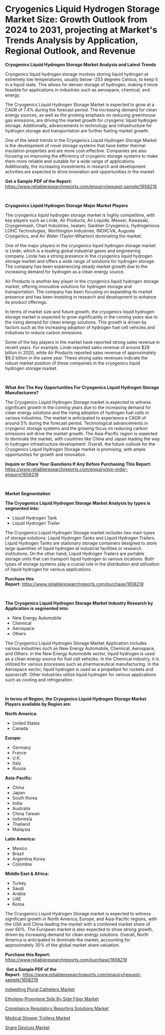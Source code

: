 <p><h1>Cryogenics Liquid Hydrogen Storage Market Size: Growth Outlook from 2024 to 2031, projecting at Market's Trends Analysis by Application, Regional Outlook, and Revenue</h1></p><p><strong>Cryogenics Liquid Hydrogen Storage Market Analysis and Latest Trends</strong></p>
<p><p>Cryogenics liquid hydrogen storage involves storing liquid hydrogen at extremely low temperatures, usually below -253 degrees Celsius, to keep it in a liquid state. This allows for denser storage of hydrogen, making it more feasible for applications in industries such as aerospace, chemical, and energy.</p><p>The Cryogenics Liquid Hydrogen Storage Market is expected to grow at a CAGR of 7.4% during the forecast period. The increasing demand for clean energy sources, as well as the growing emphasis on reducing greenhouse gas emissions, are driving the market growth for cryogenic liquid hydrogen storage. Additionally, advancements in technology and infrastructure for hydrogen storage and transportation are further fueling market growth.</p><p>One of the latest trends in the Cryogenics Liquid Hydrogen Storage Market is the development of novel storage systems that have better thermal insulation properties and are more cost-effective. Companies are also focusing on improving the efficiency of cryogenic storage systems to make them more reliable and suitable for a wide range of applications. Additionally, the increasing investments in research and development activities are expected to drive innovation and opportunities in the market.</p></p>
<p><strong>Get a Sample PDF of the Report:&nbsp;</strong> <a href="https://www.reliableresearchreports.com/enquiry/request-sample/1658219">https://www.reliableresearchreports.com/enquiry/request-sample/1658219</a></p>
<p>&nbsp;</p>
<p><strong>Cryogenics Liquid Hydrogen Storage Major Market Players</strong></p>
<p><p>The cryogenics liquid hydrogen storage market is highly competitive, with key players such as Linde, Air Products, Air Liquide, Messer, Kawasaki, Cryogenmash, Chart Industries, Iwatani, Gardner Cryogenics, Hydrogenious LOHC Technologies, Worthington Industries, INOXCVA, Auguste Cryogenics, and Air Water (Taylor-Wharton) dominating the market.</p><p>One of the major players in the cryogenics liquid hydrogen storage market is Linde, which is a leading global industrial gases and engineering company. Linde has a strong presence in the cryogenics liquid hydrogen storage market and offers a wide range of solutions for hydrogen storage. The company has been experiencing steady market growth due to the increasing demand for hydrogen as a clean energy source.</p><p>Air Products is another key player in the cryogenics liquid hydrogen storage market, offering innovative solutions for hydrogen storage and transportation. The company has been focusing on expanding its market presence and has been investing in research and development to enhance its product offerings.</p><p>In terms of market size and future growth, the cryogenics liquid hydrogen storage market is expected to grow significantly in the coming years due to the rising demand for clean energy solutions. This growth is driven by factors such as the increasing adoption of hydrogen fuel cell vehicles and initiatives to reduce carbon emissions.</p><p>Some of the key players in the market have reported strong sales revenue in recent years. For example, Linde reported sales revenue of around $28 billion in 2020, while Air Products reported sales revenue of approximately $9.2 billion in the same year. These strong sales revenues indicate the robust market position of these companies in the cryogenics liquid hydrogen storage market.</p></p>
<p>&nbsp;</p>
<p><strong>What Are The Key Opportunities For Cryogenics Liquid Hydrogen Storage Manufacturers?</strong></p>
<p><p>The Cryogenics Liquid Hydrogen Storage market is expected to witness significant growth in the coming years due to the increasing demand for clean energy solutions and the rising adoption of hydrogen fuel cells in various industries. The market is anticipated to experience a CAGR of around 5% during the forecast period. Technological advancements in cryogenic storage systems and the growing focus on reducing carbon emissions will drive the market growth. The Asia-Pacific region is expected to dominate the market, with countries like China and Japan leading the way in hydrogen infrastructure development. Overall, the future outlook for the Cryogenics Liquid Hydrogen Storage market is promising, with ample opportunities for growth and innovation.</p></p>
<p><strong>Inquire or Share Your Questions If Any Before Purchasing This Report:</strong> <a href="https://www.reliableresearchreports.com/enquiry/pre-order-enquiry/1658219">https://www.reliableresearchreports.com/enquiry/pre-order-enquiry/1658219</a></p>
<p>&nbsp;</p>
<p><strong>Market Segmentation</strong></p>
<p><strong>The Cryogenics Liquid Hydrogen Storage Market Analysis by types is segmented into:</strong></p>
<p><ul><li>Liquid Hydrogen Tank</li><li>Liquid Hydrogen Trailer</li></ul></p>
<p><p>The Cryogenics Liquid Hydrogen Storage market includes two main types of storage solutions: Liquid Hydrogen Tanks and Liquid Hydrogen Trailers. Liquid Hydrogen Tanks are stationary storage containers designed to store large quantities of liquid hydrogen at industrial facilities or research institutions. On the other hand, Liquid Hydrogen Trailers are portable storage units that can transport liquid hydrogen to various locations. Both types of storage systems play a crucial role in the distribution and utilization of liquid hydrogen for various applications.</p></p>
<p><strong>Purchase this Report:&nbsp;</strong><a href="https://www.reliableresearchreports.com/purchase/1658219">https://www.reliableresearchreports.com/purchase/1658219</a></p>
<p>&nbsp;</p>
<p><strong>The Cryogenics Liquid Hydrogen Storage Market Industry Research by Application is segmented into:</strong></p>
<p><ul><li>New Energy Automobile</li><li>Chemical</li><li>Aerospace</li><li>Others</li></ul></p>
<p><p>The Cryogenics Liquid Hydrogen Storage Market Application includes various industries such as New Energy Automobile, Chemical, Aerospace, and Others. In the New Energy Automobile sector, liquid hydrogen is used as a clean energy source for fuel cell vehicles. In the Chemical industry, it is utilized for various processes such as pharmaceutical manufacturing. In the Aerospace sector, liquid hydrogen is used as a propellant for rockets and spacecraft. Other industries utilize liquid hydrogen for various applications such as cooling and refrigeration.</p></p>
<p>&nbsp;</p>
<p><strong>In terms of Region, the Cryogenics Liquid Hydrogen Storage Market Players available by Region are:</strong></p>
<p>
    <p> <strong> North America: </strong>
        <ul>
            <li>United States</li>
            <li>Canada</li>
        </ul>
        </p> 
    <p> <strong> Europe: </strong>
        <ul>
            <li>Germany</li>
            <li>France</li>
            <li>U.K.</li>
            <li>Italy</li>
            <li>Russia</li>
        </ul>
        </p> 
    <p> <strong> Asia-Pacific: </strong>
        <ul>
            <li>China</li>
            <li>Japan</li>
            <li>South Korea</li>
            <li>India</li>
            <li>Australia</li>
            <li>China Taiwan</li>
            <li>Indonesia</li>
            <li>Thailand</li>
            <li>Malaysia</li>
        </ul>
        </p> 
    <p> <strong> Latin America: </strong>
        <ul>
            <li>Mexico</li>
            <li>Brazil</li>
            <li>Argentina Korea</li>
            <li>Colombia</li>
        </ul>
        </p> 
    <p> <strong> Middle East & Africa: </strong>
        <ul>
            <li>Turkey</li>
            <li>Saudi</li>
            <li>Arabia</li>
            <li>UAE</li>
            <li>Korea</li>
        </ul>
    </p>
    </p>
<p><p>The Cryogenics Liquid Hydrogen Storage market is expected to witness significant growth in North America, Europe, and Asia-Pacific regions, with the USA and China leading the market with a combined market share of over 60%. The European market is also expected to show strong growth, driven by increasing demand for clean energy solutions. Overall, North America is anticipated to dominate the market, accounting for approximately 30% of the global market share valuation.</p></p>
<p><strong>Purchase this Report: </strong><a href="https://www.reliableresearchreports.com/purchase/1658219">https://www.reliableresearchreports.com/purchase/1658219</a></p>
<p>&nbsp;<strong>Get a Sample PDF of the Report:&nbsp;&nbsp;</strong><a href="https://www.reliableresearchreports.com/enquiry/request-sample/1658219">https://www.reliableresearchreports.com/enquiry/request-sample/1658219</a></p>
<p><strong></strong></p>
<p><p><a href="https://medium.com/@sarahhopkins94/indwelling-plural-catheters-market-trends-forecast-and-competitive-analysis-to-2031-a3bf372c3071">Indwelling Plural Catheters Market</a></p><p><a href="https://github.com/lylyparadise/Market-Research-Report-List-1/blob/main/ethylene-propylene-side-by-side-fiber-market.md">Ethylene-Propylene Side By Side Fiber Market</a></p><p><a href="https://github.com/johnbach50/Market-Research-Report-List-1/blob/main/compliance-regulatory-reporting-solutions-market.md">Compliance Regulatory Reporting Solutions Market</a></p><p><a href="https://medium.com/@brendamoreno1988/medical-shower-trolleys-market-size-and-market-trends-complete-industry-overview-2024-to-2031-8af5acded532">Medical Shower Trolleys Market</a></p><p><a href="https://medium.com/@sarahhopkins94/snare-devices-market-size-and-market-trends-complete-industry-overview-2024-to-2031-72cd527217c5">Snare Devices Market</a></p></p>
